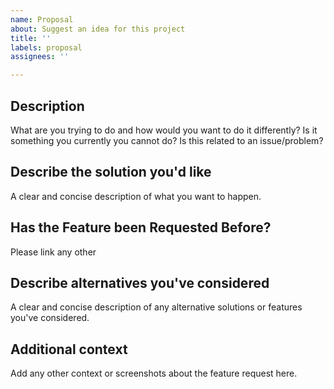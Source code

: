```yaml
---
name: Proposal
about: Suggest an idea for this project
title: ''
labels: proposal
assignees: ''

---
```


## Description
What are you trying to do and how would you want to do it differently? Is it something you currently you cannot do? Is this related to an issue/problem?

## Describe the solution you'd like
A clear and concise description of what you want to happen.

## Has the Feature been Requested Before?
Please link any other

## Describe alternatives you've considered
A clear and concise description of any alternative solutions or features you've considered.

## Additional context
Add any other context or screenshots about the feature request here.
